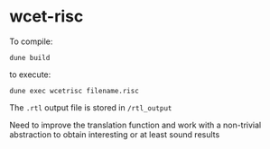 # wcet-risc


To compile: 

`dune build`

to execute: 

`dune exec wcetrisc filename.risc ` 

The `.rtl` output file  is stored in `/rtl_output`

Need to improve the translation function and work with a non-trivial abstraction to obtain interesting or at least sound results
